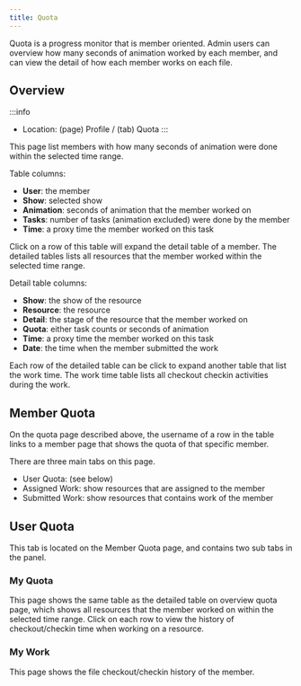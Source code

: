 ```yaml
---
title: Quota
---
```


Quota is a progress monitor that is member oriented.
Admin users can overview how many seconds of animation worked by each member,
and can view the detail of how each member works on each file.

## Overview
:::info
- Location: (page) Profile / (tab) Quota
:::

This page list members with how many seconds of animation were done within the selected time range.

Table columns:

- **User**: the member
- **Show**: selected show
- **Animation**: seconds of animation that the member worked on
- **Tasks**: number of tasks (animation excluded) were done by the member
- **Time**: a proxy time the member worked on this task

Click on a row of this table will expand the detail table of a member.
The detailed tables lists all resources that the member worked within the selected time range.

Detail table columns:
- **Show**: the show of the resource
- **Resource**: the resource
- **Detail**: the stage of the resource that the member worked on
- **Quota**: either task counts or seconds of animation
- **Time**: a proxy time the member worked on this task
- **Date**: the time when the member submitted the work

Each row of the detailed table can be click to expand another table that list the work time.
The work time table lists all checkout checkin activities during the work.

## Member Quota

On the quota page described above, the username of a row in the table links to a member page
that shows the quota of that specific member.

There are three main tabs on this page.
- User Quota: (see below)
- Assigned Work: show resources that are assigned to the member
- Submitted Work: show resources that contains work of the member

## User Quota
This tab is located on the Member Quota page, and contains two sub tabs in the panel.

### My Quota
This page shows the same table as the detailed table on overview quota page, which shows
all resources that the member worked on within the selected time range.
Click on each row to view the history of checkout/checkin time when working on a resource.

### My Work
This page shows the file checkout/checkin history of the member.

